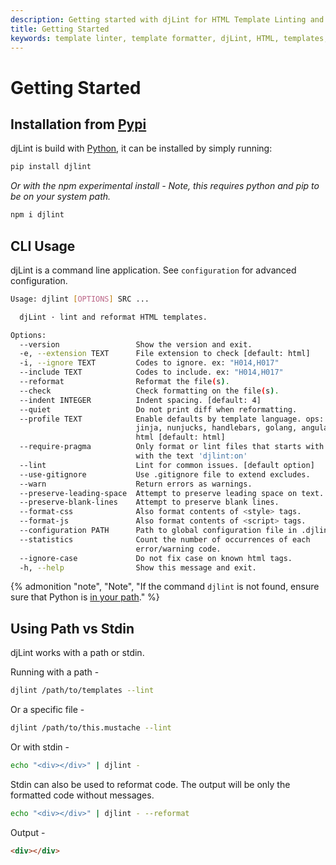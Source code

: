 ```yaml
---
description: Getting started with djLint for HTML Template Linting and Formatting. Take advantage of the easy cli interface and many formatter options.
title: Getting Started
keywords: template linter, template formatter, djLint, HTML, templates, formatter, linter, usage
---
```


# Getting Started

## Installation from [Pypi](https://pypi.org/project/djlint/)

djLint is build with [Python](https://python.org), it can be installed by simply running:

```bash
pip install djlint
```

_Or with the npm experimental install - Note, this requires python and pip to be on your system path._

```bash
npm i djlint
```

## CLI Usage

djLint is a command line application. See `configuration` for advanced configuration.

```bash
Usage: djlint [OPTIONS] SRC ...

  djLint · lint and reformat HTML templates.

Options:
  --version                 Show the version and exit.
  -e, --extension TEXT      File extension to check [default: html]
  -i, --ignore TEXT         Codes to ignore. ex: "H014,H017"
  --include TEXT            Codes to include. ex: "H014,H017"
  --reformat                Reformat the file(s).
  --check                   Check formatting on the file(s).
  --indent INTEGER          Indent spacing. [default: 4]
  --quiet                   Do not print diff when reformatting.
  --profile TEXT            Enable defaults by template language. ops: django,
                            jinja, nunjucks, handlebars, golang, angular,
                            html [default: html]
  --require-pragma          Only format or lint files that starts with a comment
                            with the text 'djlint:on'
  --lint                    Lint for common issues. [default option]
  --use-gitignore           Use .gitignore file to extend excludes.
  --warn                    Return errors as warnings.
  --preserve-leading-space  Attempt to preserve leading space on text.
  --preserve-blank-lines    Attempt to preserve blank lines.
  --format-css              Also format contents of <style> tags.
  --format-js               Also format contents of <script> tags.
  --configuration PATH      Path to global configuration file in .djlintrc format
  --statistics              Count the number of occurrences of each
                            error/warning code.
  --ignore-case             Do not fix case on known html tags.
  -h, --help                Show this message and exit.
```

{% admonition
   "note",
   "Note",
   "If the command `djlint` is not found, ensure sure that Python is [in your path](https://www.geeksforgeeks.org/how-to-add-python-to-windows-path/)."
%}

## Using Path vs Stdin

djLint works with a path or stdin.

Running with a path -

```bash
djlint /path/to/templates --lint
```

Or a specific file -

```bash
djlint /path/to/this.mustache --lint
```

Or with stdin -

```bash
echo "<div></div>" | djlint -
```

Stdin can also be used to reformat code. The output will be only the formatted code without messages.

```bash
echo "<div></div>" | djlint - --reformat
```

Output -

```html
<div></div>
```
